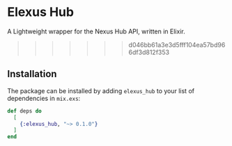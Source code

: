 # Elexus Hub

A Lightweight wrapper for the Nexus Hub API, written in Elixir.

> > > > > > > d046bb61a3e3d5fff104ea57bd966df3d812f353

## Installation

The package can be installed by adding `elexus_hub` to your list of dependencies in `mix.exs`:

```elixir
def deps do
  [
    {:elexus_hub, "~> 0.1.0"}
  ]
end
```
